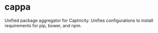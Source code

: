 cappa
=====

Unified package aggregator for Captricity. Unifies configurations to install requirements for pip, bower, and npm.

